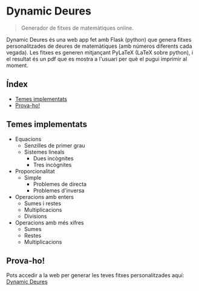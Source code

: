 # Dynamic Deures

> Generador de fitxes de matemàtiques online.

Dynamic Deures és una web app fet amb Flask (python) que genera fitxes personalitzades de deures de matemàtiques (amb números diferents cada vegada).
Les fitxes es generen mitjançant PyLaTeX (LaTeX sobre python), i el resultat és un pdf que es mostra a l'usuari per què el pugui imprimir al moment.

## Índex
- [Temes implementats](#temes-implementats)
- [Prova-ho!](#prova-ho)

## Temes implementats
- Equacions
  - Senzilles de primer grau
  - Sistemes lineals
    - Dues incògnites
    - Tres incògnites
- Proporcionalitat
  - Simple
    - Problemes de directa
    - Problemes d'inversa
- Operacions amb enters
  - Sumes i restes
  - Multiplicacions
  - Divisions
- Operacions amb més xifres
  - Sumes
  - Restes
  - Multiplicacions

## Prova-ho!
Pots accedir a la web per generar les teves fitxes personalitzades aquí: [Dynamic Deures](http://bit.ly/DynamicDeures)

